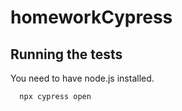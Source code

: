 # homeworkCypress

## Running the tests

You need to have node.js installed.

```bash
  npx cypress open
